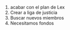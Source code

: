 1. acabar con el plan de Lex
2. Crear a liga de justicia
3. Buscar nuevos miembros
4. Necesitamos fondos
